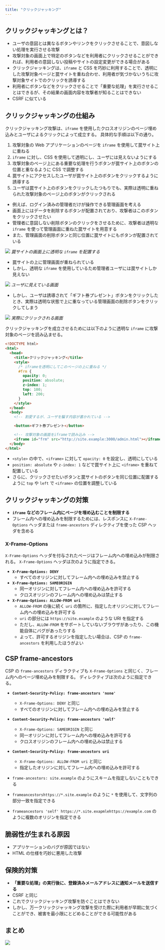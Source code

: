 ```yaml
---
title: "クリックジャッキング"
---
```


## クリックジャッキングとは？

- ユーザの意図とは異なるボタンやリンクをクリックさせることで、意図しない処理を実行させる攻撃
- 攻撃対象の画面上で特定のボタンなどを利用者にクリックさせることができれば、利用者の意図しない投稿やサイトの設定変更ができる場合がある
- クリックジャッキングは、`iframe` と CSS を巧妙に利用することで、透明にした攻撃対象ページと罠サイトを重ね合わせ、利用者が気づかないうちに攻撃対象サイトでのクリックを誘導する
- 利用者にボタンなどをクリックさせることで「重要な処理」を実行させることはできるが、その結果の画面内容を攻撃者が知ることはできない
- CSRF に似ている

## クリックジャッキングの仕組み

クリックジャッキング攻撃は、`iframe` を使用したクロスオリジンのページ埋め込みとユーザによるクリックによって成立する。
具体的な手順は以下の通り。

1. 攻撃対象の Web アプリケーションのページを `iframe` を使用して罠サイト上に重ねる
2. `iframe` に対し、CSS を使用して透明にし、ユーザには見えないようにする
3. 攻撃対象のページ上にある重要な処理を行うボタンが罠サイト上のボタンの位置と重なるように CSS で調整する
4. 罠サイトにアクセスしたユーザが罠サイト上のボタンをクリックするように誘導する
5. ユーザは罠サイト上のボタンをクリックしたつもりでも、実際は透明に重ねられた攻撃対象のページ上のボタンがクリックされる

- 例えば、ログイン済みの管理者だけが操作できる管理画面を考える
- 画面上にはデータを削除するボタンが配置されており、攻撃者はこのボタンをクリックさせたい
- 管理者に意図しない削除ボタンのクリックをさせるために、攻撃者は透明な `iframe` を使って管理画面に重ねた罠サイトを用意する
- また、管理画面の削除ボタンと同じ位置に罠サイトにもボタンが配置されている

![](https://storage.googleapis.com/zenn-user-upload/39a7d5e607be-20240210.png)
_罠サイトの画面上に透明な `iframe` を配置する_

- 罠サイトの上に管理画面が重ねられている
- しかし、透明な `iframe` を使用しているため管理者ユーザには罠サイトしか見えない

![](https://storage.googleapis.com/zenn-user-upload/a57145fe45cd-20240210.png)
_ユーザに見えている画面_

- しかし、ユーザは誘導されて「ギフト券プレゼント」ボタンをクリックしたとき、実際は透明な状態で上に重なっている管理画面の削除ボタンをクリックしてしまう

![](https://storage.googleapis.com/zenn-user-upload/3d2f9cd2832e-20240210.png)
_実際にクリックされる画面_

クリックジャッキングを成立させるためには以下のように透明な `iframe` に攻撃対象のページを読み込ませる。

```html
<!DOCTYPE html>
<html>
  <head>
    <title>クリックジャッキング</title>
    <style>
      /* iframeを透明にしてこのページの上に重ねる */
      #frm {
        opacity: 0;
        position: absolute;
        z-index: 1;
        top: 100;
        left: 200;
      }
    </style>
  </head>
  <body>
    <!-- 割愛するが、ユーザを騙す内容が書かれている -->

    <button>ギフト券プレゼント</button>

    <!-- 攻撃対象の画面をiframeで読み込み -->
    <iframe id="frm" src="http://site.example:3000/admin.html"></iframe>
  </body>
</html>
```

- `<style>` の中で、`<iframe>` に対して `opacity: 0` を設定し、透明にしている
- `position: absolute` や `z-index: 1` などで罠サイト上に `<iframe>` を重ねて配置している
- さらに、クリックさせたいボタンと罠サイトのボタンを同じ位置に配置するように `top` や `left` で `<iframe>` の位置を調整している

## クリックジャッキングの対策

- **`iframe` などのフレーム内にページを埋め込むことを制限する**
- フレーム内への埋め込みを制限するためには、レスポンスに `X-Frame-Options` ヘッダまたは `frame-ancestors` ディレクティブを使った CSP ヘッダを含める

### X-Frame-Options

`X-Frame-Options` ヘッダを付与されたページはフレーム内への埋め込みが制限される。
`X-Frame-Options` ヘッダは次のように指定できる。

- **`X-Frame-Options: DENY`**
  - すべてのオリジンに対してフレーム内への埋め込みを禁止する
- **`X-Frame-Options: SAMEORIGIN`**
  - 同一オリジンに対してフレーム内への埋め込みを許可する
  - クロスオリジンのフレーム内への埋め込みは禁止する
- **`X-Frame-Options: ALLOW-FROM uri`**
  - `ALLOW-FROM` の後に続く `uri` の箇所に、指定したオリジンに対してフレーム内への埋め込みを許可する
  - `uri` の部分には `https://site.example` のような URI を指定する
  - ただし、`ALLOW-FROM` をサポートしていないブラウザがあったり、この機能自体にバグがあったりする
  - よって、許可するオリジンを指定したい場合は、CSP の `frame-ancestors` を利用したほうがよい

## CSP frame-ancestors

CSP の `frame-ancestors` ディラクティブも `X-Frame-Options` と同じく、フレーム内へのページ埋め込みを制限する。
ディレクティブは次のように指定できる。

- **`Content-Security-Policy: frame-ancestors 'none'`**
  - `X-Frame-Options: DENY` と同じ
  - すべてのオリジンに対してフレーム内への埋め込みを禁止する
- **`Content-Security-Policy: frame-ancestors 'self'`**
  - `X-Frame-Options: SAMEORIGIN` と同じ
  - 同一オリジンに対してフレーム内への埋め込みを許可する
  - クロスオリジンのフレーム内への埋め込みは禁止する
- **`Content-Security-Policy: frame-ancestors uri`**

  - `X-Frame-Options: ALLOW-FROM uri` と同じ
  - 指定したオリジンに対してフレーム内への埋め込みを許可する

- `frame-ancestors: site.example` のようにスキームを指定しないこともできる
- `frameancestorshttps://*.site.example` のように `*` を使用して、文字列の部分一致を指定できる
- `frameancestors 'self' https://*.site.exapmlehttps://example.com` のように複数のオリジンを指定できる

## 脆弱性が生まれる原因

- アプリケーションのバグが原因ではない
- HTML の仕様を巧妙に悪用した攻撃

## 保険的対策

- **「重要な処理」の実行後に、登録済みメールアドレスに通知メールを送信する**
- CSRF と同じ
- これでクリックジャッキング攻撃を防ぐことはできない
- しかし、万一クリックジャッキング攻撃を受けた際に利用者が早期に気づくことができ、被害を最小限にとどめることができる可能性がある

## まとめ

![](https://storage.googleapis.com/zenn-user-upload/d57e2460e551-20240210.png)
